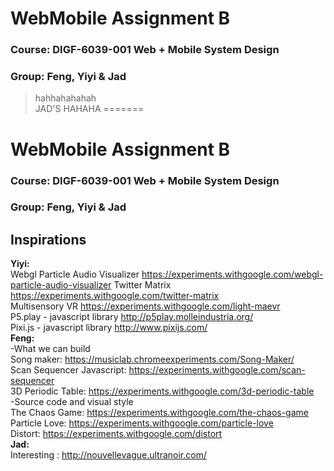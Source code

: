 
# **WebMobile Assignment B**  
### **Course:** DIGF-6039-001 Web + Mobile System Design  
### **Group:** Feng, Yiyi & Jad  
> hahhahahahah  
> JAD'S HAHAHA
=======
# **WebMobile Assignment B**  
### **Course:** DIGF-6039-001 Web + Mobile System Design  
### **Group:** Feng, Yiyi & Jad  

## Inspirations
**Yiyi:**  
Webgl Particle Audio Visualizer https://experiments.withgoogle.com/webgl-particle-audio-visualizer
Twitter Matrix
https://experiments.withgoogle.com/twitter-matrix  
Multisensory VR
https://experiments.withgoogle.com/light-maevr  
P5.play - javascript library
http://p5play.molleindustria.org/  
Pixi.js - javascript library
http://www.pixijs.com/  
**Feng:**  
-What we can build  
Song maker: https://musiclab.chromeexperiments.com/Song-Maker/  
Scan Sequencer Javascript: https://experiments.withgoogle.com/scan-sequencer  
3D Periodic Table: https://experiments.withgoogle.com/3d-periodic-table   
-Source code and visual style  
The Chaos Game: https://experiments.withgoogle.com/the-chaos-game  
Particle Love: https://experiments.withgoogle.com/particle-love  
Distort: https://experiments.withgoogle.com/distort  
**Jad:**  
Interesting : http://nouvellevague.ultranoir.com/
